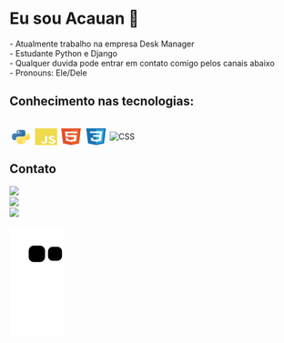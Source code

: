 <h1>Eu sou Acauan 🤙</h1>
<p>- Atualmente trabalho na empresa Desk Manager<br>
- Estudante Python e Django<br>
- Qualquer duvida pode entrar em contato comigo pelos canais abaixo <br>
- Pronouns: Ele/Dele<br></p>
<h2>Conhecimento nas tecnologias:</h2>
<div style="display: inline_block"><br>
  <img align="center" alt="Python" height="30" width="40" src="https://raw.githubusercontent.com/devicons/devicon/master/icons/python/python-original.svg">
  <img align="center" alt="Js" height="30" width="40" src="https://raw.githubusercontent.com/devicons/devicon/master/icons/javascript/javascript-plain.svg">
  <img align="center" alt="HTML" height="30" width="40" src="https://raw.githubusercontent.com/devicons/devicon/master/icons/html5/html5-original.svg">
  <img align="center" alt="CSS" height="30" width="40" src="https://raw.githubusercontent.com/devicons/devicon/master/icons/css3/css3-original.svg">
  <img align="center" alt="CSS" height="55" width="65" src="https://cdn.jsdelivr.net/gh/devicons/devicon/icons/django/django-original.svg" />

  
</div>
  
  ##
 <h2>Contato</h2>   
 <div> 
  <a href = "mailto:acauan_gomes@hotmail.com"><img src="https://img.shields.io/badge/Microsoft_Outlook-0078D4?style=for-the-badge&logo=microsoft-outlook&logoColor=white"></a><br>
  <a href="https://instagram.com/acauangs" target="_blank"><img src="https://img.shields.io/badge/-Instagram-%23E4405F?style=for-the-badge&logo=instagram&logoColor=white" target="_blank"></a><br>
  <a href="https://www.linkedin.com/in/acauangs/" target="_blank"><img src="https://img.shields.io/badge/-LinkedIn-%230077B5?style=for-the-badge&logo=linkedin&logoColor=white" target="_blank"></a> 
 
  ![Snake animation](https://github.com/rafaballerini/rafaballerini/blob/output/github-contribution-grid-snake.svg)
 
</div>
